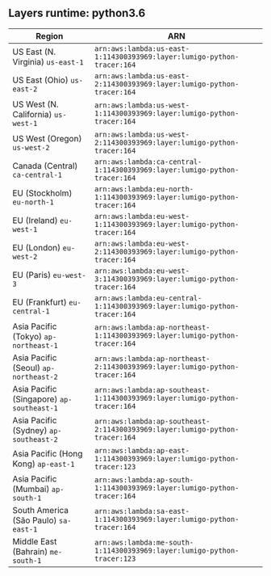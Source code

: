 Layers runtime: python3.6
----
| Region | ARN |
| --- | --- |
|US East (N. Virginia)  `us-east-1`|`arn:aws:lambda:us-east-1:114300393969:layer:lumigo-python-tracer:164`|
|US East (Ohio)  `us-east-2`|`arn:aws:lambda:us-east-2:114300393969:layer:lumigo-python-tracer:164`|
|US West (N. California)  `us-west-1`|`arn:aws:lambda:us-west-1:114300393969:layer:lumigo-python-tracer:164`|
|US West (Oregon)  `us-west-2`|`arn:aws:lambda:us-west-2:114300393969:layer:lumigo-python-tracer:164`|
|Canada (Central)  `ca-central-1`|`arn:aws:lambda:ca-central-1:114300393969:layer:lumigo-python-tracer:164`|
|EU (Stockholm)  `eu-north-1`|`arn:aws:lambda:eu-north-1:114300393969:layer:lumigo-python-tracer:164`|
|EU (Ireland)  `eu-west-1`|`arn:aws:lambda:eu-west-1:114300393969:layer:lumigo-python-tracer:164`|
|EU (London)  `eu-west-2`|`arn:aws:lambda:eu-west-2:114300393969:layer:lumigo-python-tracer:164`|
|EU (Paris)  `eu-west-3`|`arn:aws:lambda:eu-west-3:114300393969:layer:lumigo-python-tracer:164`|
|EU (Frankfurt)  `eu-central-1`|`arn:aws:lambda:eu-central-1:114300393969:layer:lumigo-python-tracer:164`|
|Asia Pacific (Tokyo)  `ap-northeast-1`|`arn:aws:lambda:ap-northeast-1:114300393969:layer:lumigo-python-tracer:164`|
|Asia Pacific (Seoul)  `ap-northeast-2`|`arn:aws:lambda:ap-northeast-2:114300393969:layer:lumigo-python-tracer:164`|
|Asia Pacific (Singapore)  `ap-southeast-1`|`arn:aws:lambda:ap-southeast-1:114300393969:layer:lumigo-python-tracer:164`|
|Asia Pacific (Sydney)  `ap-southeast-2`|`arn:aws:lambda:ap-southeast-2:114300393969:layer:lumigo-python-tracer:164`|
|Asia Pacific (Hong Kong)  `ap-east-1`|`arn:aws:lambda:ap-east-1:114300393969:layer:lumigo-python-tracer:123`|
|Asia Pacific (Mumbai)  `ap-south-1`|`arn:aws:lambda:ap-south-1:114300393969:layer:lumigo-python-tracer:164`|
|South America (São Paulo)  `sa-east-1`|`arn:aws:lambda:sa-east-1:114300393969:layer:lumigo-python-tracer:164`|
|Middle East (Bahrain)  `me-south-1`|`arn:aws:lambda:me-south-1:114300393969:layer:lumigo-python-tracer:123`|
